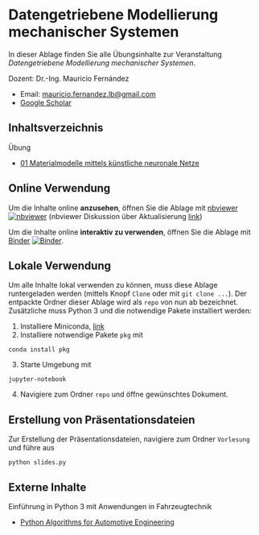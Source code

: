 # Datengetriebene Modellierung mechanischer Systemen

In dieser Ablage finden Sie alle Übungsinhalte zur Veranstaltung *Datengetriebene Modellierung mechanischer Systemen*.

Dozent: Dr.-Ing. Mauricio Fernández
* Email: mauricio.fernandez.lb@gmail.com
* [Google Scholar](https://scholar.google.com/citations?user=pwQ_YNEAAAAJ&hl=de)

## Inhaltsverzeichnis

Übung
* [01 Materialmodelle mittels künstliche neuronale Netze](Uebung/01_Materialmodell.ipynb)

## Online Verwendung

Um die Inhalte online **anzusehen**, öffnen Sie die Ablage mit 
[nbviewer](https://nbviewer.jupyter.org/github/mauricio-fernandez-l/Einfuehrung-in-digitale-Zwillinge/tree/master/?flush_cache=false)
[![nbviewer](https://img.shields.io/badge/render-nbviewer-orange.svg)](https://nbviewer.jupyter.org/github/mauricio-fernandez-l/Einfuehrung-in-digitale-Zwillinge/tree/master/?flush_cache=false)
(nbviewer Diskussion über Aktualisierung [link](https://github.com/jupyter/nbviewer/issues/914))

Um die Inhalte online **interaktiv zu verwenden**, öffnen Sie die Ablage mit
[Binder](https://mybinder.org/v2/gh/mauricio-fernandez-l/Einfuehrung-in-digitale-Zwillinge/master)
[![Binder](https://mybinder.org/badge_logo.svg)](https://mybinder.org/v2/gh/mauricio-fernandez-l/Einfuehrung-in-digitale-Zwillinge/master).

## Lokale Verwendung

Um alle Inhalte lokal verwenden zu können, muss diese Ablage runtergeladen werden (mittels Knopf `Clone` oder mit `git clone ...`). Der entpackte Ordner dieser Ablage wird als `repo` von nun ab bezeichnet. Zusätzliche muss Python 3 und die notwendige Pakete installiert werden:

1) Installiere Miniconda, [link](https://docs.conda.io/en/latest/miniconda.html)
2) Installiere notwendige Pakete `pkg` mit 
```
conda install pkg
```
3) Starte Umgebung mit
```
jupyter-notebook
```
4) Navigiere zum Ordner `repo` und öffne gewünschtes Dokument.

## Erstellung von Präsentationsdateien

Zur Erstellung der Präsentationsdateien, navigiere zum Ordner `Vorlesung` und führe aus

```
python slides.py
```

## Externe Inhalte

Einführung in Python 3 mit Anwendungen in Fahrzeugtechnik
* [Python Algorithms for Automotive Engineering](https://github.com/StephanRhode/py-algorithms-4-automotive-engineering)